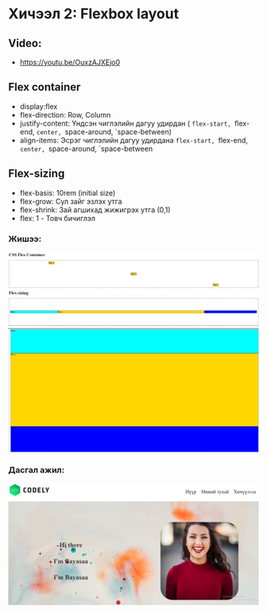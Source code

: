 # Хичээл 2: Flexbox layout

## Video:

- https://youtu.be/OuxzAJXEjo0

## Flex container

- display:flex
- flex-direction: Row, Column
- justify-content: Үндсэн чиглэлийн дагуу удирдан ( `flex-start, `flex-end, `center, `space-around, `space-between)
- align-items: Эсрэг чиглэлийн дагуу удирдана `flex-start, `flex-end, `center, `space-around, `space-between

## Flex-sizing

- flex-basis: 10rem (initial size)
- flex-grow: Сул зайг эзлэх утга
- flex-shrink: Зай агшихад жижигрэх утга (0,1)
- flex: 1 - Товч бичиглэл

### Жишээ:

![Alt text](image.png)
![Alt text](image-1.png)

### Дасгал ажил:

![Alt text](image-2.png)
